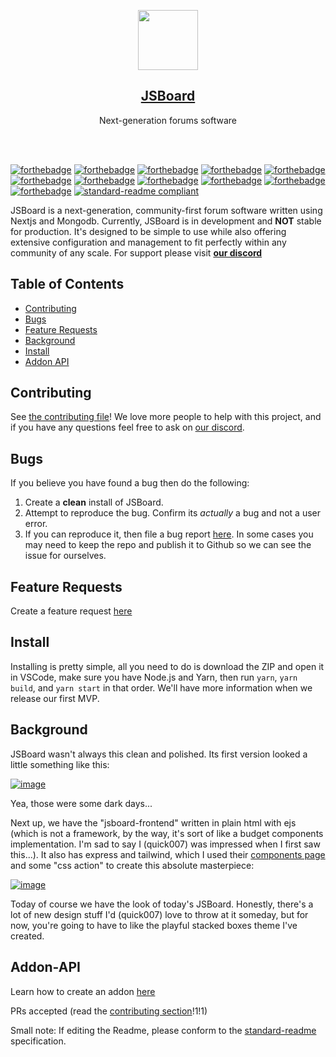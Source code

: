 

<p align="center">
  <a href="https://wave-studios.netlify.app/jsboard">
    <img src="https://wave-studios.netlify.app/logos/jsboard-small.png" height="96" class="rounded">
    <h2 align="center" class="size">JSBoard</h3>
  </a>
  <p align="center">Next-generation forums software</p>
  <br> </br>
</p>

[![forthebadge](https://forthebadge.com/images/badges/not-a-bug-a-feature.svg)](https://forthebadge.com)
[![forthebadge](https://forthebadge.com/images/badges/60-percent-of-the-time-works-every-time.svg)](https://forthebadge.com)
[![forthebadge](https://forthebadge.com/images/badges/as-seen-on-tv.svg)](https://forthebadge.com)
[![forthebadge](https://forthebadge.com/images/badges/built-by-developers.svg)](https://forthebadge.com)
[![forthebadge](https://forthebadge.com/images/badges/built-with-grav.svg)](https://forthebadge.com)
[![forthebadge](https://forthebadge.com/images/badges/certified-yourboyserge.svg)](https://forthebadge.com)
[![forthebadge](https://forthebadge.com/images/badges/compatibility-club-penguin.svg)](https://forthebadge.com)
[![forthebadge](https://forthebadge.com/images/badges/ctrl-c-ctrl-v.svg)](https://forthebadge.com)
[![forthebadge](https://forthebadge.com/images/badges/designed-in-ms-paint.svg)](https://forthebadge.com)
[![forthebadge](https://forthebadge.com/images/badges/works-on-my-machine.svg)](https://forthebadge.com)
[![forthebadge](https://forthebadge.com/images/badges/contains-tasty-spaghetti-code.svg)](https://forthebadge.com)
[![standard-readme compliant](https://img.shields.io/badge/readme%20style-standard-brightgreen.svg?style=for-the-badge)](https://github.com/RichardLitt/standard-readme)

JSBoard is a next-generation, community-first forum software written using Nextjs and Mongodb. Currently, JSBoard is in development and **NOT** stable for production. It's designed to be simple to use while also offering extensive configuration and management to fit perfectly within any community of any scale. For support please visit [**our discord**](https://discord.gg/jV5Jvt7z)

## Table of Contents

- [Contributing](#contributing)
- [Bugs](#bugs)
- [Feature Requests](#feature-requests)
- [Background](#background)
- [Install](#install)
- [Addon API](#addon-api)

## Contributing

See [the contributing file](Committing.md)! We love more people to help with this project, and if you have any questions feel free to ask on [our discord](https://discord.gg/jV5Jvt7z).

## Bugs

If you believe you have found a bug then do the following:

1. Create a **clean** install of JSBoard.
2. Attempt to reproduce the bug. Confirm its _actually_ a bug and not a user error.
3. If you can reproduce it, then file a bug report [here](https://github.com/wave-studio/JSBoard/issues/new?assignees=&labels=bug&template=bug_report.md&title=%5BBug%5D+%3CInsert+your+title+here%3E). In some cases you may need to keep the repo and publish it to Github so we can see the issue for ourselves.

## Feature Requests

Create a feature request [here](https://github.com/wave-studio/JSBoard/issues/new?assignees=&labels=enhancement&template=feature_request.md&title=%5BRequest%5D)

## Install

Installing is pretty simple, all you need to do is download the ZIP and open it in VSCode, make sure you have Node.js and Yarn, then run `yarn`, `yarn build`, and `yarn start` in that order. We'll have more information when we release our first MVP.

## Background

JSBoard wasn't always this clean and polished. Its first version looked a little something like this:

[![image](https://user-images.githubusercontent.com/69743171/130735959-dbd19c99-a094-43bc-ac6e-5d19be90212e.png)](https://jsboard.blocksnmore.repl.co/forums/)

Yea, those were some dark days...

Next up, we have the "jsboard-frontend" written in plain html with ejs (which is not a framework, by the way, it's sort of like a budget components implementation. I'm sad to say I (quick007) was impressed when I first saw this...). It also has express and tailwind, which I used their [components page](https://tailwindcomponents.com) and some "css action" to create this absolute masterpiece:

[![image](https://user-images.githubusercontent.com/69743171/130737889-efe5db5d-60b2-4039-b801-fa450b73d860.png)](https://jsboard-test.luseufert5.repl.co)

Today of course we have the look of today's JSBoard. Honestly, there's a lot of new design stuff I'd (quick007) love to throw at it someday, but for now, you're going to have to like the playful stacked boxes theme I've created.

## Addon-API

Learn how to create an addon [here](https://github.com/wave-studio/JSBoard/wiki/Creating-an-Addon)

PRs accepted (read the [contributing section](#contributing)!1!1)

Small note: If editing the Readme, please conform to the [standard-readme](https://github.com/RichardLitt/standard-readme) specification.
